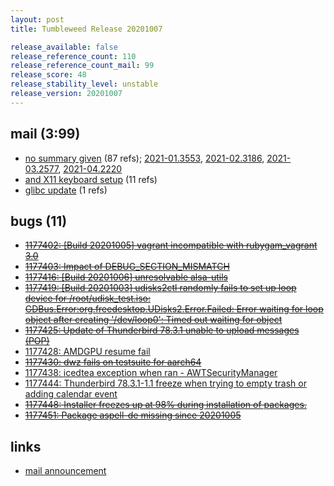 ```yaml
---
layout: post
title: Tumbleweed Release 20201007

release_available: false
release_reference_count: 110
release_reference_count_mail: 99
release_score: 48
release_stability_level: unstable
release_version: 20201007
---
```


## mail (3:99)

- [no summary given](https://lists.opensuse.org/opensuse-factory/2020-10/msg00058.html) (87 refs); [2021-01.3553](https://github.com/boombatower/tumbleweed-review/issues/10), [2021-02.3186](https://github.com/boombatower/tumbleweed-review/issues/10), [2021-03.2577](https://github.com/boombatower/tumbleweed-review/issues/10), [2021-04.2220](https://github.com/boombatower/tumbleweed-review/issues/10)
- [and X11 keyboard setup](https://lists.opensuse.org/opensuse-factory/2020-10/msg00064.html) (11 refs)
- [glibc update](https://lists.opensuse.org/opensuse-factory/2020-10/msg00057.html) (1 refs)

## bugs (11)

<!--more-->

- ~~[1177402: \[Build 20201005\] vagrant incompatible with rubygam_vagrant 3.0](https://bugzilla.opensuse.org/show_bug.cgi?id=1177402)~~
- ~~[1177403: Impact of DEBUG_SECTION_MISMATCH](https://bugzilla.opensuse.org/show_bug.cgi?id=1177403)~~
- ~~[1177416: \[Build 20201006\] unresolvable alsa-utils](https://bugzilla.opensuse.org/show_bug.cgi?id=1177416)~~
- ~~[1177419: \[Build 20201003\] udisks2ctl randomly fails to set up loop device for /root/udisk_test.iso: GDBus.Error:org.freedesktop.UDisks2.Error.Failed: Error waiting for loop object after creating '/dev/loop0': Timed out waiting for object](https://bugzilla.opensuse.org/show_bug.cgi?id=1177419)~~
- ~~[1177425: Update of Thunderbird 78.3.1 unable to upload messages (POP)](https://bugzilla.opensuse.org/show_bug.cgi?id=1177425)~~
- [1177428: AMDGPU resume fail](https://bugzilla.opensuse.org/show_bug.cgi?id=1177428)
- ~~[1177430: dwz fails on testsuite for aarch64](https://bugzilla.opensuse.org/show_bug.cgi?id=1177430)~~
- [1177438: icedtea exception when ran  - AWTSecurityManager](https://bugzilla.opensuse.org/show_bug.cgi?id=1177438)
- [1177444: Thunderbird 78.3.1-1.1 freeze when trying to empty trash or adding calendar event](https://bugzilla.opensuse.org/show_bug.cgi?id=1177444)
- ~~[1177448: Installer freezes up at 98% during installation of packages.](https://bugzilla.opensuse.org/show_bug.cgi?id=1177448)~~
- ~~[1177451: Package aspell-de missing since 20201005](https://bugzilla.opensuse.org/show_bug.cgi?id=1177451)~~



## links

- [mail announcement](https://github.com/boombatower/tumbleweed-review/issues/10)
